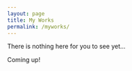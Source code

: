 ```yaml
---
layout: page
title: My Works
permalink: /myworks/
---
```


There is nothing here for you to see yet...

Coming up!
